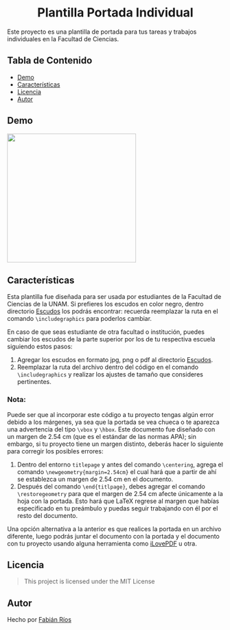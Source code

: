 <h1 align="center"> Plantilla Portada Individual </h1>

Este proyecto es una plantilla de portada para tus tareas y trabajos individuales en la Facultad de Ciencias.

## Tabla de Contenido

- [Demo](#demo)
- [Características](#características)
- [Licencia](#licencia)
- [Autor](#autor)

## Demo

<img src="https://i.imgur.com/brH659v.jpg" width="300">

## Características

Esta plantilla fue diseñada para ser usada por estudiantes de la Facultad de Ciencias de la UNAM. Si prefieres los escudos en color negro, dentro directorio [Escudos](./Escudos) los podrás encontrar: recuerda reemplazar la ruta en el comando `\includegraphics` para poderlos cambiar.

En caso de que seas estudiante de otra facultad o institución, puedes cambiar los escudos de la parte superior por los de tu respectiva escuela siguiendo estos pasos:

1. Agregar los escudos en formato jpg, png o pdf al directorio [Escudos](./Escudos).
2. Reemplazar la ruta del archivo dentro del código en el comando `\includegraphics` y realizar los ajustes de tamaño que consideres pertinentes.

### Nota:

Puede ser que al incorporar este código a tu proyecto tengas algún error debido a los márgenes, ya sea que la portada se vea chueca o te aparezca una advertencia del tipo `\vbox` y `\hbox`. Este documento fue diseñado con un margen de 2.54 cm (que es el estándar de las normas APA); sin embargo, si tu proyecto tiene un margen distinto, deberás hacer lo siguiente para corregir los posibles errores:

1. Dentro del entorno `titlepage` y antes del comando `\centering`, agrega el comando `\newgeometry{margin=2.54cm}` el cual hará que a partir de ahí se establezca un margen de 2.54 cm en el documento.
2. Después del comando `\end{titlpage}`, debes agregar el comando `\restoregeometry` para que el margen de 2.54 cm afecte únicamente a la hoja con la portada. Esto hará que LaTeX regrese al margen que habías especificado en tu preámbulo y puedas seguir trabajando con él por el resto del documento.

Una opción alternativa a la anterior es que realices la portada en un archivo diferente, luego podrás juntar el documento con la portada y el documento con tu proyecto usando alguna herramienta como [iLovePDF](https://www.ilovepdf.com/es) u otra.

## Licencia

> This project is licensed under the MIT License

## Autor

Hecho por [Fabián Ríos](https://www.linkedin.com/in/soyfabianrg/)